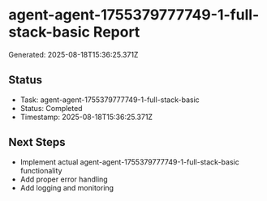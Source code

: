 # agent-agent-1755379777749-1-full-stack-basic Report

Generated: 2025-08-18T15:36:25.371Z

## Status
- Task: agent-agent-1755379777749-1-full-stack-basic
- Status: Completed
- Timestamp: 2025-08-18T15:36:25.371Z

## Next Steps
- Implement actual agent-agent-1755379777749-1-full-stack-basic functionality
- Add proper error handling
- Add logging and monitoring
